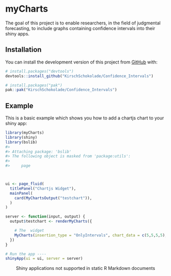 
<!-- README.md is generated from README.Rmd. Please edit that file -->

# myCharts

<!-- badges: start -->
<!-- badges: end -->

The goal of this project is to enable researchers, in the field of
judgmental forecasting, to include graphs containing confidence
intervals into their shiny apps.

## Installation

You can install the development version of this project from
[GitHub](https://github.com/) with:

``` r
# install.packages("devtools")
devtools::install_github("KirschSchokolade/Confidence_Intervals")
```

``` r
# install.packages("pak")
pak::pak("KirschSchokolade/Confidence_Intervals")
```

## Example

This is a basic example which shows you how to add a chartjs chart to
your shiny app:

``` r
library(myCharts)
library(shiny)
library(bslib)
#> 
#> Attaching package: 'bslib'
#> The following object is masked from 'package:utils':
#> 
#>     page



ui <- page_fluid(
  titlePanel("Chartjs Widget"),
  mainPanel(
    card(MyChartsOutput("testchart")),
  )
)

server <- function(input, output) {
  output$testchart <- renderMyCharts({

    # The  widget
    MyCharts(insertion_type = "OnlyIntervals", chart_data = c(5,5,5,5), top_band= c(6,6,6,6), bottom_band = c(4,4,4,4), labels= c("Eins", "zwei", "drei", "vier", "sechs"))
  })
}

# Run the app ----
shinyApp(ui = ui, server = server)
```

<div style="width: 100% ; height: 400px ; text-align: center; box-sizing: border-box; -moz-box-sizing: border-box; -webkit-box-sizing: border-box;" class="muted well">Shiny applications not supported in static R Markdown documents</div>
